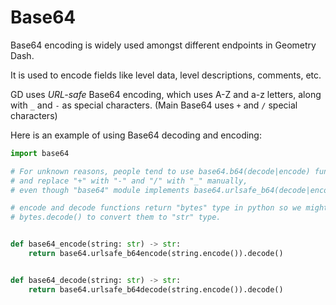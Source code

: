 # Base64

Base64 encoding is widely used amongst different endpoints in Geometry Dash.

It is used to encode fields like level data, level descriptions, comments, etc.

GD uses *URL-safe* Base64 encoding, which uses A-Z and a-z letters, along with `_` and `-` as special characters. (Main Base64 uses `+` and `/` special characters)

Here is an example of using Base64 decoding and encoding:
```py
import base64

# For unknown reasons, people tend to use base64.b64(decode|encode) functions
# and replace "+" with "-" and "/" with "_" manually,
# even though "base64" module implements base64.urlsafe_b64(decode|encode).

# encode and decode functions return "bytes" type in python so we might want to use
# bytes.decode() to convert them to "str" type.


def base64_encode(string: str) -> str:
    return base64.urlsafe_b64encode(string.encode()).decode()


def base64_decode(string: str) -> str:
    return base64.urlsafe_b64decode(string.encode()).decode()
```
